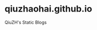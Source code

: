 <!--
 * @Description: 
 * @Author: qiuzhaohai
 * @Date: 2020-01-22 23:53:47
 * @LastEditors: qiuzhaohai
 * @LastEditTime: 2020-01-22 23:53:59
 -->
# qiuzhaohai.github.io
QiuZH's Static Blogs
